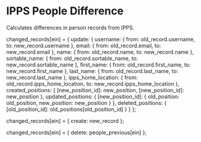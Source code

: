# IPPS People Difference
Calculates differences in person records from IPPS.

changed_records[ein] = {
    update: {
        username: {
            from: old_record.username,
            to: new_record.username
        },
        email: {
            from: old_record.email,
            to: new_record.email
        },
        name: {
            from: old_record.name,
            to: new_record.name
        },
        sortable_name: {
            from: old_record.sortable_name,
            to: new_record.sortable_name
        },
        first_name: {
            from: old_record.first_name,
            to: new_record.first_name
        },
        last_name: {
            from: old_record.last_name,
            to: new_record.last_name
        },
        ipps_home_location: {
            from: old_record.ipps_home_location,
            to: new_record.ipps_home_location
        },
        created_positions: {
            [new_position_id]: new_position,
            [new_position_id]: new_position
        },
        updated_positions: {
            [new_position_id]: {
                old_position: old_position,
                new_position: new_position
            }
        },
        deleted_positions: {
            [old_position_id]: old_positions[old_position_id]
        }
    }
};

changed_records[ein] = {
    create: new_record
};

changed_records[ein] = {
    delete: people_previous[ein]
};